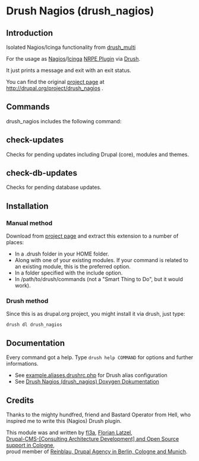 # Drush Nagios (drush_nagios)

## Introduction

Isolated Nagios/Icinga functionality from [drush_multi][1]

For the usage as [Nagios][2]/[Icinga][3] [NRPE Plugin][4] via [Drush][5].

It just prints a message and exit with an exit status.

You can find the original [project page][6] at http://drupal.org/project/drush_nagios .

## Commands

drush_nagios includes the following command:

## check-updates

Checks for pending updates including Drupal (core), modules and themes.

## check-db-updates

Checks for pending database updates.

## Installation

### Manual method

Download from [project page][6] and extract this extension to a number of places:

- In a .drush folder in your HOME folder.
- Along with one of your existing modules. If your command is related to an existing module, this is the preferred option.
- In a folder specified with the include option.
- In /path/to/drush/commands (not a "Smart Thing to Do", but it would work).

### Drush method 

Since this is as drupal.org project, you might install it via drush, just type:
	
    drush dl drush_nagios

## Documentation

Every command got a help.
Type `drush help COMMAND` for options and further informations.

- See [example.aliases.drushrc.php][7] for Drush alias configuration
- See [Drush Nagios (drush_nagios) Doxygen Dokumentation][8]

## Credits

Thanks to the mighty hundfred, friend and Bastard Operator from Hell,
who inspired me to write this (Nagios) Drush plugin.

This module was and written by [fl3a][9], [Florian Latzel][10],   
[Drupal-CMS-[Consulting  Architecture Development] and Open Source support in Cologne][9],      
proud member of [Reinblau, Drupal Agency in Berlin, Cologne and Munich][11].   

[1]:http://drupal.org/project/drush_multi
[2]:http://en.wikipedia.org/wiki/Nagios
[3]:http://en.wikipedia.org/wiki/Icinga
[4]:http://en.wikipedia.org/wiki/Nagios#NRPE
[5]:http://drush.ws
[6]:http://drupal.org/project/drush_nagios
[7]:https://github.com/fl3a/drush_nagios/blob/master/example/example.aliases.drushrc.php
[8]:http://is-loesungen.de/docu/drush_nagios/index.html
[9]:https://drupal.org/user/51103
[10]:http://is-loesungen.de
[11]:http://reinblau.de
